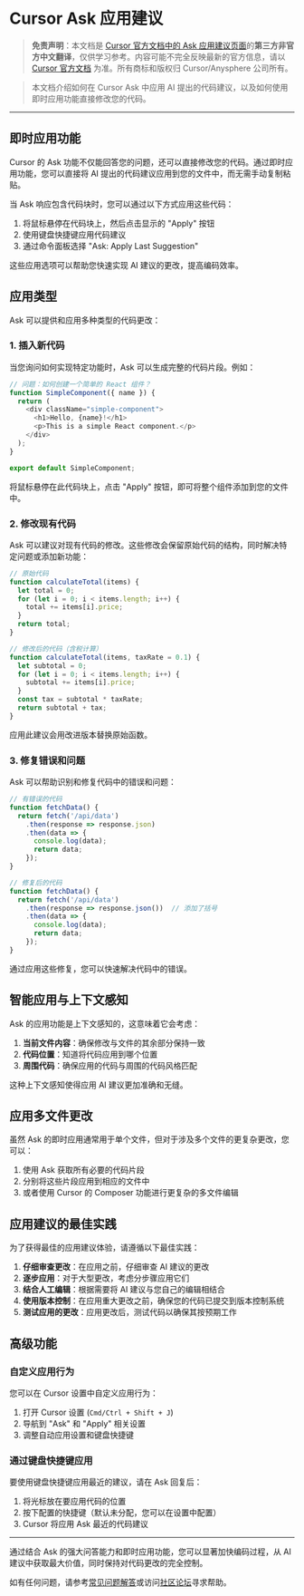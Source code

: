 # Cursor Ask 应用建议

> **免责声明**：本文档是 [Cursor 官方文档中的 Ask 应用建议页面](https://docs.cursor.com/chat/apply)的**第三方非官方中文翻译**，仅供学习参考。内容可能不完全反映最新的官方信息，请以 [Cursor 官方文档](https://docs.cursor.com) 为准。所有商标和版权归 Cursor/Anysphere 公司所有。

> 本文档介绍如何在 Cursor Ask 中应用 AI 提出的代码建议，以及如何使用即时应用功能直接修改您的代码。

---

## 即时应用功能

Cursor 的 Ask 功能不仅能回答您的问题，还可以直接修改您的代码。通过即时应用功能，您可以直接将 AI 提出的代码建议应用到您的文件中，而无需手动复制粘贴。

当 Ask 响应包含代码块时，您可以通过以下方式应用这些代码：

1. 将鼠标悬停在代码块上，然后点击显示的 "Apply" 按钮
2. 使用键盘快捷键应用代码建议
3. 通过命令面板选择 "Ask: Apply Last Suggestion"

这些应用选项可以帮助您快速实现 AI 建议的更改，提高编码效率。

## 应用类型

Ask 可以提供和应用多种类型的代码更改：

### 1. 插入新代码

当您询问如何实现特定功能时，Ask 可以生成完整的代码片段。例如：

```javascript
// 问题：如何创建一个简单的 React 组件？
function SimpleComponent({ name }) {
  return (
    <div className="simple-component">
      <h1>Hello, {name}!</h1>
      <p>This is a simple React component.</p>
    </div>
  );
}

export default SimpleComponent;
```

将鼠标悬停在此代码块上，点击 "Apply" 按钮，即可将整个组件添加到您的文件中。

### 2. 修改现有代码

Ask 可以建议对现有代码的修改。这些修改会保留原始代码的结构，同时解决特定问题或添加新功能：

```javascript
// 原始代码
function calculateTotal(items) {
  let total = 0;
  for (let i = 0; i < items.length; i++) {
    total += items[i].price;
  }
  return total;
}

// 修改后的代码（含税计算）
function calculateTotal(items, taxRate = 0.1) {
  let subtotal = 0;
  for (let i = 0; i < items.length; i++) {
    subtotal += items[i].price;
  }
  const tax = subtotal * taxRate;
  return subtotal + tax;
}
```

应用此建议会用改进版本替换原始函数。

### 3. 修复错误和问题

Ask 可以帮助识别和修复代码中的错误和问题：

```javascript
// 有错误的代码
function fetchData() {
  return fetch('/api/data')
    .then(response => response.json)
    .then(data => {
      console.log(data);
      return data;
    });
}

// 修复后的代码
function fetchData() {
  return fetch('/api/data')
    .then(response => response.json())  // 添加了括号
    .then(data => {
      console.log(data);
      return data;
    });
}
```

通过应用这些修复，您可以快速解决代码中的错误。

## 智能应用与上下文感知

Ask 的应用功能是上下文感知的，这意味着它会考虑：

1. **当前文件内容**：确保修改与文件的其余部分保持一致
2. **代码位置**：知道将代码应用到哪个位置
3. **周围代码**：确保应用的代码与周围的代码风格匹配

这种上下文感知使得应用 AI 建议更加准确和无缝。

## 应用多文件更改

虽然 Ask 的即时应用通常用于单个文件，但对于涉及多个文件的更复杂更改，您可以：

1. 使用 Ask 获取所有必要的代码片段
2. 分别将这些片段应用到相应的文件中
3. 或者使用 Cursor 的 Composer 功能进行更复杂的多文件编辑

## 应用建议的最佳实践

为了获得最佳的应用建议体验，请遵循以下最佳实践：

1. **仔细审查更改**：在应用之前，仔细审查 AI 建议的更改
2. **逐步应用**：对于大型更改，考虑分步骤应用它们
3. **结合人工编辑**：根据需要将 AI 建议与您自己的编辑相结合
4. **使用版本控制**：在应用重大更改之前，确保您的代码已提交到版本控制系统
5. **测试应用的更改**：应用更改后，测试代码以确保其按预期工作

## 高级功能

### 自定义应用行为

您可以在 Cursor 设置中自定义应用行为：

1. 打开 Cursor 设置 (`Cmd/Ctrl + Shift + J`)
2. 导航到 "Ask" 和 "Apply" 相关设置
3. 调整自动应用设置和键盘快捷键

### 通过键盘快捷键应用

要使用键盘快捷键应用最近的建议，请在 Ask 回复后：

1. 将光标放在要应用代码的位置
2. 按下配置的快捷键（默认未分配，您可以在设置中配置）
3. Cursor 将应用 Ask 最近的代码建议

---

通过结合 Ask 的强大问答能力和即时应用功能，您可以显著加快编码过程，从 AI 建议中获取最大价值，同时保持对代码更改的完全控制。

如有任何问题，请参考[常见问题解答](/ai/cursor/faq)或访问[社区论坛](https://forum.cursor.com)寻求帮助。 
